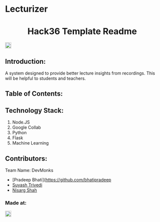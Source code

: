 # Lecturizer
<h1 align="center">Hack36 Template Readme</h1>
<p align="center">
</p>

<a href="https://hack36.com"> <img src="http://bit.ly/BuiltAtHack36" height=20px> </a>


## Introduction:
  A system designed to provide better lecture insights from recordings. This will be helpful to students and teachers.
  
## Table of Contents:

## Technology Stack:
  1) Node.JS
  2) Google Collab
  3) Python
  4) Flask
  5) Machine Learning
  

## Contributors:

Team Name: DevMonks

* [Pradeep Bhati](https://github.com/bhatipradeep
* [Suyash Trivedi](https://github.com/suyasht99)
* [Nisarg Shah](https://github.com/tesla1310)



### Made at:
<a href="https://hack36.com"> <img src="http://bit.ly/BuiltAtHack36" height=20px> </a>
